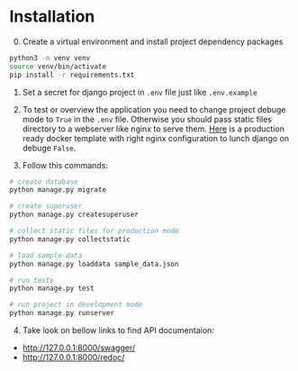 # Installation

0. Create a virtual environment and install project dependency packages
```bash
python3 -m venv venv
source venv/bin/activate
pip install -r requirements.txt
```

1. Set a secret for django project in `.env` file just like `.env.example`

2. To test or overview the application you need to change project debuge mode to `True` in the `.env` file. Otherwise you should pass static files directory to a webserver like nginx to serve them. [Here](https://github.com/amirayat/Django-Production-Stack) is a production ready docker template with right nginx configuration to lunch django on debuge `False`.

3. Follow this commands:
```bash
# create database
python manage.py migrate

# create superuser
python manage.py createsuperuser

# collect static files for production mode
python manage.py collectstatic

# load sample data
python manage.py loaddata sample_data.json

# run tests
python manage.py test

# run project in development mode
python manage.py runserver
```

4. Take look on bellow links to find API documentaion:
- http://127.0.0.1:8000/swagger/
- http://127.0.0.1:8000/redoc/